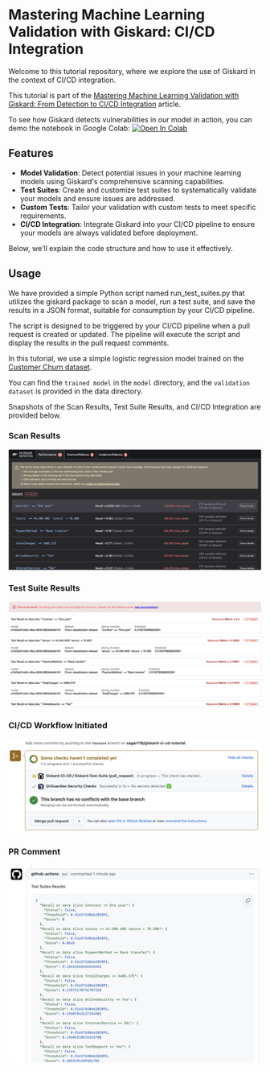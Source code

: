 # Mastering Machine Learning Validation with Giskard: CI/CD Integration

Welcome to this tutorial repository, where we explore the use of Giskard in the context of CI/CD integration.

This tutorial is part of the [Mastering Machine Learning Validation with Giskard: From Detection to CI/CD Integration]() article.

To see how Giskard detects vulnerabilities in our model in action, you can demo the notebook in Google Colab: [![Open In Colab](https://colab.research.google.com/assets/colab-badge.svg)](https://drive.google.com/file/d/1BnWbZ2MlPm_HbUlbswYj0StkriQn9nAK/view?usp=sharing)

## Features

- **Model Validation**: Detect potential issues in your machine learning models using Giskard's comprehensive scanning capabilities.
- **Test Suites**: Create and customize test suites to systematically validate your models and ensure issues are addressed.
- **Custom Tests**: Tailor your validation with custom tests to meet specific requirements.
- **CI/CD Integration**: Integrate Giskard into your CI/CD pipeline to ensure your models are always validated before deployment.

Below, we'll explain the code structure and how to use it effectively.

## Usage

We have provided a simple Python script named run_test_suites.py that utilizes the giskard package to scan a model, run a test suite, and save the results in a JSON format, suitable for consumption by your CI/CD pipeline.

The script is designed to be triggered by your CI/CD pipeline when a pull request is created or updated. The pipeline will execute the script and display the results in the pull request comments.

In this tutorial, we use a simple logistic regression model trained on the [Customer Churn dataset](https://raw.githubusercontent.com/Giskard-AI/examples/main/datasets/WA_Fn-UseC_-Telco-Customer-Churn.csv).

You can find the `trained model` in the `model` directory, and the `validation dataset` is provided in the data directory.

Snapshots of the Scan Results, Test Suite Results, and CI/CD Integration are provided below.

### Scan Results

![Scan Results](./images/scan_results.png)

### Test Suite Results

![Test Suite Results](./images/test_suite_results.png)

### CI/CD Workflow Initiated

![CI/CD Workflow Initiated](./images/workflow_initiated.png)

### PR Comment

![PR Comment](./images/pr_comment.png)